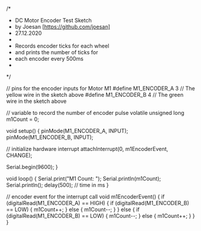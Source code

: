 /*
 * DC Motor Encoder Test Sketch
 * by Joesan [https://github.com/joesan]
 * 27.12.2020
 *
 * Records encoder ticks for each wheel
 * and prints the number of ticks for
 * each encoder every 500ms
 *
 */

// pins for the encoder inputs for Motor M1
#define M1_ENCODER_A 3 // The yellow wire in the sketch above
#define M1_ENCODER_B 4 // The green wire in the sketch above

// variable to record the number of encoder pulse
volatile unsigned long m1Count = 0;

void setup() {
  pinMode(M1_ENCODER_A, INPUT);
  pinMode(M1_ENCODER_B, INPUT);
  
  // initialize hardware interrupt
  attachInterrupt(0, m1EncoderEvent, CHANGE);
  
  Serial.begin(9600);
}

void loop() {
  Serial.print("M1 Count: ");
  Serial.println(m1Count);
  Serial.println();
  delay(500); // time in ms
}

// encoder event for the interrupt call
void m1EncoderEvent() {
  if (digitalRead(M1_ENCODER_A) == HIGH) {
    if (digitalRead(M1_ENCODER_B) == LOW) {
      m1Count++;
    } else {
      m1Count--;
    }
  } else {
    if (digitalRead(M1_ENCODER_B) == LOW) {
      m1Count--;
    } else {
      m1Count++;
    }
  }
}